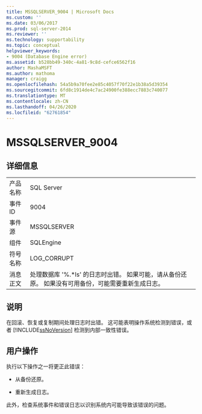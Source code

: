 ```yaml
---
title: MSSQLSERVER_9004 | Microsoft Docs
ms.custom: ''
ms.date: 03/06/2017
ms.prod: sql-server-2014
ms.reviewer: ''
ms.technology: supportability
ms.topic: conceptual
helpviewer_keywords:
- 9004 (Database Engine error)
ms.assetid: b528bb49-340c-4a81-9c8d-cefce6562f16
author: MashaMSFT
ms.author: mathoma
manager: craigg
ms.openlocfilehash: 54a5b9a70fee2e85c4057f70f22e1b38a5d39354
ms.sourcegitcommit: 6fd8c1914de4c7ac24900fe388ecc7883c740077
ms.translationtype: MT
ms.contentlocale: zh-CN
ms.lasthandoff: 04/26/2020
ms.locfileid: "62761854"
---
```

# <a name="mssqlserver_9004"></a>MSSQLSERVER_9004
    
## <a name="details"></a>详细信息  
  
|||  
|-|-|  
|产品名称|SQL Server|  
|事件 ID|9004|  
|事件源|MSSQLSERVER|  
|组件|SQLEngine|  
|符号名称|LOG_CORRUPT|  
|消息正文|处理数据库 '%.*ls' 的日志时出错。  如果可能，请从备份还原。 如果没有可用备份，可能需要重新生成日志。|  
  
## <a name="explanation"></a>说明  
 在回滚、恢复或复制期间处理日志时出错。 这可能表明操作系统检测到错误，或者 [!INCLUDE[ssNoVersion](../../includes/ssnoversion-md.md)] 检测到内部一致性错误。  
  
## <a name="user-action"></a>用户操作  
 执行以下操作之一将更正此错误：  
  
-   从备份还原。  
  
-   重新生成日志。  
  
 此外，检查系统事件和错误日志以识别系统内可能导致该错误的问题。  
  
  
